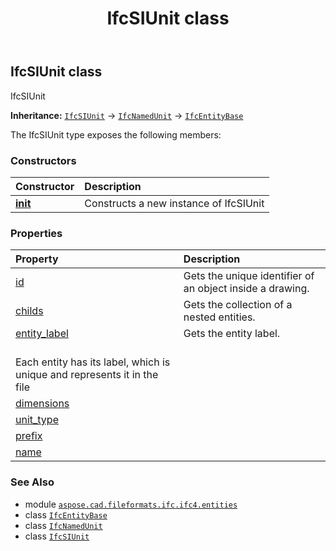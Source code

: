 ﻿---
title: IfcSIUnit class
second_title: Aspose.CAD for Python via .NET API References
description: 
type: docs
weight: 5830
url: /python-net/aspose.cad.fileformats.ifc.ifc4.entities/ifcsiunit/
is_root: false
---

## IfcSIUnit class

IfcSIUnit



**Inheritance:** [`IfcSIUnit`](/cad/python-net/aspose.cad.fileformats.ifc.ifc4.entities/ifcsiunit) → 
[`IfcNamedUnit`](/cad/python-net/aspose.cad.fileformats.ifc.ifc4.entities/ifcnamedunit) → 
[`IfcEntityBase`](/cad/python-net/aspose.cad.fileformats.ifc/ifcentitybase)



The IfcSIUnit type exposes the following members:

### Constructors
| Constructor | Description |
| :- | :- |
| [__init__](/cad/python-net/aspose.cad.fileformats.ifc.ifc4.entities/ifcsiunit/__init__/#) | Constructs a new instance of IfcSIUnit |


### Properties
| Property | Description |
| :- | :- |
| [id](/cad/python-net/aspose.cad.fileformats.ifc.ifc4.entities/ifcsiunit/id) | Gets the unique identifier of an object inside a drawing. |
| [childs](/cad/python-net/aspose.cad.fileformats.ifc.ifc4.entities/ifcsiunit/childs) | Gets the collection of a nested entities. |
| [entity_label](/cad/python-net/aspose.cad.fileformats.ifc.ifc4.entities/ifcsiunit/entity_label) | Gets the entity label.<br/>Each entity has its label, which is unique and represents it in the file |
| [dimensions](/cad/python-net/aspose.cad.fileformats.ifc.ifc4.entities/ifcsiunit/dimensions) |  |
| [unit_type](/cad/python-net/aspose.cad.fileformats.ifc.ifc4.entities/ifcsiunit/unit_type) |  |
| [prefix](/cad/python-net/aspose.cad.fileformats.ifc.ifc4.entities/ifcsiunit/prefix) |  |
| [name](/cad/python-net/aspose.cad.fileformats.ifc.ifc4.entities/ifcsiunit/name) |  |



### See Also
* module [`aspose.cad.fileformats.ifc.ifc4.entities`](..)
* class [`IfcEntityBase`](/cad/python-net/aspose.cad.fileformats.ifc/ifcentitybase)
* class [`IfcNamedUnit`](/cad/python-net/aspose.cad.fileformats.ifc.ifc4.entities/ifcnamedunit)
* class [`IfcSIUnit`](/cad/python-net/aspose.cad.fileformats.ifc.ifc4.entities/ifcsiunit)
